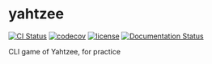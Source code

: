 # yahtzee

[![CI Status](https://github.com/augustopher/yahtzee/actions/workflows/ci.yml/badge.svg)](https://github.com/augustopher/yahtzee/actions)
[![codecov](https://codecov.io/gh/augustopher/yahtzee/branch/main/graph/badge.svg?token=0E2IPIOE0C)](https://codecov.io/gh/augustopher/yahtzee)
[![license](https://img.shields.io/github/license/augustopher/yahtzee?color=blue)](https://github.com/augustopher/yahtzee/blob/main/LICENSE)
[![Documentation Status](https://readthedocs.org/projects/yahtzee/badge/?version=latest)](https://yahtzee.readthedocs.io/en/latest/?badge=latest)

CLI game of Yahtzee, for practice
